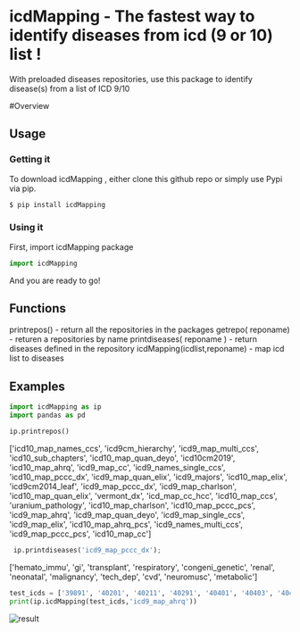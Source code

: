 # icdMapping - The fastest way to identify diseases from icd (9 or 10) list !

With preloaded diseases repositories, use this package to identify disease(s) from a list of ICD 9/10   

#Overview


## Usage


###  Getting it

To download icdMapping , either clone this github repo or simply use Pypi via pip.

```sh
$ pip install icdMapping
```

### Using it

First, import icdMapping package

```Python
import icdMapping
```

And you are ready to go!  

## Functions
printrepos() - return all the repositories in the packages
getrepo( reponame)  - returen a repositories by name
printdiseases( reponame )  - return diseases defined in the repository 
icdMapping(icdlist,reponame) - map icd list to diseases
 
 ## Examples

```Python
import icdMapping as ip
import pandas as pd
```
```Python
ip.printrepos()
```
['icd10_map_names_ccs', 'icd9cm_hierarchy', 'icd9_map_multi_ccs', 'icd10_sub_chapters', 'icd10_map_quan_deyo', 'icd10cm2019', 'icd10_map_ahrq', 'icd9_map_cc', 'icd9_names_single_ccs', 'icd10_map_pccc_dx', 'icd9_map_quan_elix', 'icd9_majors', 'icd10_map_elix', 'icd9cm2014_leaf', 'icd9_map_pccc_dx', 'icd9_map_charlson', 'icd10_map_quan_elix', 'vermont_dx', 'icd_map_cc_hcc', 'icd10_map_ccs', 'uranium_pathology', 'icd10_map_charlson', 'icd10_map_pccc_pcs', 'icd9_map_ahrq', 'icd9_map_quan_deyo', 'icd9_map_single_ccs', 'icd9_map_elix', 'icd10_map_ahrq_pcs', 'icd9_names_multi_ccs', 'icd9_map_pccc_pcs', 'icd10_map_cc']

```Python
 ip.printdiseases('icd9_map_pccc_dx');
```
['hemato_immu', 'gi', 'transplant', 'respiratory', 'congeni_genetic', 'renal', 'neonatal', 'malignancy', 'tech_dep', 'cvd', 'neuromusc', 'metabolic']

```Python
test_icds = ['39891', '40201', '40211', '40291', '40401', '40403', '40411', '40413', '40491', '40493', '428', '4280', '42800', '42801', '42802']
print(ip.icdMapping(test_icds,'icd9_map_ahrq'))
```
![result](https://github.com/Luyaochen1/icdMapping/blob/master/pics/icd2phenotype_result.JPG)
 
